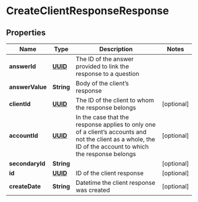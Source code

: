 
# CreateClientResponseResponse

## Properties
Name | Type | Description | Notes
------------ | ------------- | ------------- | -------------
**answerId** | [**UUID**](UUID.md) | The ID of the answer provided to link the response to a question | 
**answerValue** | **String** | Body of the client’s response | 
**clientId** | [**UUID**](UUID.md) | The ID of the client to whom the response belongs |  [optional]
**accountId** | [**UUID**](UUID.md) | In the case that the response applies to only one of a client’s accounts and not the client as a whole, the ID of the account to which the response belongs |  [optional]
**secondaryId** | **String** |  |  [optional]
**id** | [**UUID**](UUID.md) | ID of the client response |  [optional]
**createDate** | **String** | Datetime the client response was created |  [optional]



